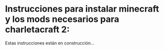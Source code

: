 # Instrucciones para instalar minecraft y los mods necesarios para charletacraft 2:

Estas instrucciones están en construcción...
